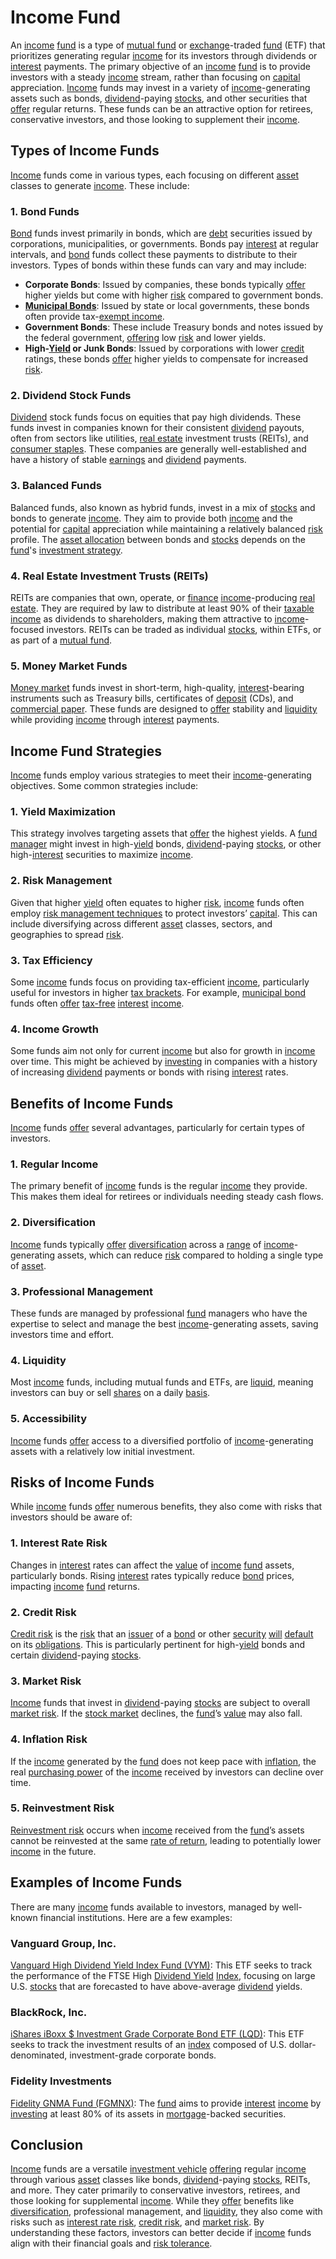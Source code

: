 # Income Fund

An [income](../i/income.md) [fund](../f/fund.md) is a type of [mutual fund](../m/mutual_fund.md) or [exchange](../e/exchange.md)-traded [fund](../f/fund.md) (ETF) that prioritizes generating regular [income](../i/income.md) for its investors through dividends or [interest](../i/interest.md) payments. The primary objective of an [income](../i/income.md) [fund](../f/fund.md) is to provide investors with a steady [income](../i/income.md) stream, rather than focusing on [capital](../c/capital.md) appreciation. [Income](../i/income.md) funds may invest in a variety of [income](../i/income.md)-generating assets such as bonds, [dividend](../d/dividend.md)-paying [stocks](../s/stock.md), and other securities that [offer](../o/offer.md) regular returns. These funds can be an attractive option for retirees, conservative investors, and those looking to supplement their [income](../i/income.md).

## Types of Income Funds

[Income](../i/income.md) funds come in various types, each focusing on different [asset](../a/asset.md) classes to generate [income](../i/income.md). These include:

### 1. **Bond Funds**

[Bond](../b/bond.md) funds invest primarily in bonds, which are [debt](../d/debt.md) securities issued by corporations, municipalities, or governments. Bonds pay [interest](../i/interest.md) at regular intervals, and [bond](../b/bond.md) funds collect these payments to distribute to their investors. Types of bonds within these funds can vary and may include:

- **Corporate Bonds**: Issued by companies, these bonds typically [offer](../o/offer.md) higher yields but come with higher [risk](../r/risk.md) compared to government bonds.
- **[Municipal Bonds](../m/municipal_bonds.md)**: Issued by state or local governments, these bonds often provide tax-[exempt income](../e/exempt_income.md).
- **Government Bonds**: These include Treasury bonds and notes issued by the federal government, [offering](../o/offering.md) low [risk](../r/risk.md) and lower yields.
- **High-[Yield](../y/yield.md) or Junk Bonds**: Issued by corporations with lower [credit](../c/credit.md) ratings, these bonds [offer](../o/offer.md) higher yields to compensate for increased [risk](../r/risk.md).

### 2. **Dividend Stock Funds**

[Dividend](../d/dividend.md) stock funds focus on equities that pay high dividends. These funds invest in companies known for their consistent [dividend](../d/dividend.md) payouts, often from sectors like utilities, [real estate](../r/real_estate.md) investment trusts (REITs), and [consumer staples](../c/consumer_staples.md). These companies are generally well-established and have a history of stable [earnings](../e/earnings.md) and [dividend](../d/dividend.md) payments.

### 3. **Balanced Funds**

Balanced funds, also known as hybrid funds, invest in a mix of [stocks](../s/stock.md) and bonds to generate [income](../i/income.md). They aim to provide both [income](../i/income.md) and the potential for [capital](../c/capital.md) appreciation while maintaining a relatively balanced [risk](../r/risk.md) profile. The [asset allocation](../a/asset_allocation.md) between bonds and [stocks](../s/stock.md) depends on the [fund](../f/fund.md)'s [investment strategy](../i/investment_strategy.md).

### 4. **Real Estate Investment Trusts (REITs)**

REITs are companies that own, operate, or [finance](../f/finance.md) [income](../i/income.md)-producing [real estate](../r/real_estate.md). They are required by law to distribute at least 90% of their [taxable income](../t/taxable_income.md) as dividends to shareholders, making them attractive to [income](../i/income.md)-focused investors. REITs can be traded as individual [stocks](../s/stock.md), within ETFs, or as part of a [mutual fund](../m/mutual_fund.md).

### 5. **Money Market Funds**

[Money market](../m/money_market.md) funds invest in short-term, high-quality, [interest](../i/interest.md)-bearing instruments such as Treasury bills, certificates of [deposit](../d/deposit.md) (CDs), and [commercial paper](../c/commercial_paper.md). These funds are designed to [offer](../o/offer.md) stability and [liquidity](../l/liquidity.md) while providing [income](../i/income.md) through [interest](../i/interest.md) payments.

## Income Fund Strategies

[Income](../i/income.md) funds employ various strategies to meet their [income](../i/income.md)-generating objectives. Some common strategies include:

### 1. **Yield Maximization**

This strategy involves targeting assets that [offer](../o/offer.md) the highest yields. A [fund manager](../f/fund_manager.md) might invest in high-[yield](../y/yield.md) bonds, [dividend](../d/dividend.md)-paying [stocks](../s/stock.md), or other high-[interest](../i/interest.md) securities to maximize [income](../i/income.md).

### 2. **Risk Management**

Given that higher [yield](../y/yield.md) often equates to higher [risk](../r/risk.md), [income](../i/income.md) funds often employ [risk management techniques](../r/risk_management_techniques.md) to protect investors’ [capital](../c/capital.md). This can include diversifying across different [asset](../a/asset.md) classes, sectors, and geographies to spread [risk](../r/risk.md).

### 3. **Tax Efficiency**

Some [income](../i/income.md) funds focus on providing tax-efficient [income](../i/income.md), particularly useful for investors in higher [tax brackets](../t/tax_brackets.md). For example, [municipal bond](../m/municipal_bond.md) funds often [offer](../o/offer.md) [tax-free](../t/tax_free.md) [interest](../i/interest.md) [income](../i/income.md).

### 4. **Income Growth**

Some funds aim not only for current [income](../i/income.md) but also for growth in [income](../i/income.md) over time. This might be achieved by [investing](../i/investing.md) in companies with a history of increasing [dividend](../d/dividend.md) payments or bonds with rising [interest](../i/interest.md) rates.

## Benefits of Income Funds

[Income](../i/income.md) funds [offer](../o/offer.md) several advantages, particularly for certain types of investors.

### 1. **Regular Income**

The primary benefit of [income](../i/income.md) funds is the regular [income](../i/income.md) they provide. This makes them ideal for retirees or individuals needing steady cash flows.

### 2. **Diversification**

[Income](../i/income.md) funds typically [offer](../o/offer.md) [diversification](../d/diversification.md) across a [range](../r/range.md) of [income](../i/income.md)-generating assets, which can reduce [risk](../r/risk.md) compared to holding a single type of [asset](../a/asset.md).

### 3. **Professional Management**

These funds are managed by professional [fund](../f/fund.md) managers who have the expertise to select and manage the best [income](../i/income.md)-generating assets, saving investors time and effort.

### 4. **Liquidity**

Most [income](../i/income.md) funds, including mutual funds and ETFs, are [liquid](../l/liquid.md), meaning investors can buy or sell [shares](../s/shares.md) on a daily [basis](../b/basis.md).

### 5. **Accessibility**

[Income](../i/income.md) funds [offer](../o/offer.md) access to a diversified portfolio of [income](../i/income.md)-generating assets with a relatively low initial investment.

## Risks of Income Funds

While [income](../i/income.md) funds [offer](../o/offer.md) numerous benefits, they also come with risks that investors should be aware of:

### 1. **Interest Rate Risk**

Changes in [interest](../i/interest.md) rates can affect the [value](../v/value.md) of [income](../i/income.md) [fund](../f/fund.md) assets, particularly bonds. Rising [interest](../i/interest.md) rates typically reduce [bond](../b/bond.md) prices, impacting [income](../i/income.md) [fund](../f/fund.md) returns.

### 2. **Credit Risk**

[Credit risk](../c/credit_risk.md) is the [risk](../r/risk.md) that an [issuer](../i/issuer.md) of a [bond](../b/bond.md) or other [security](../s/security.md) [will](../w/will.md) [default](../d/default.md) on its [obligations](../o/obligation.md). This is particularly pertinent for high-[yield](../y/yield.md) bonds and certain [dividend](../d/dividend.md)-paying [stocks](../s/stock.md).

### 3. **Market Risk**

[Income](../i/income.md) funds that invest in [dividend](../d/dividend.md)-paying [stocks](../s/stock.md) are subject to overall [market risk](../m/market_risk.md). If the [stock market](../s/stock_market.md) declines, the [fund](../f/fund.md)’s [value](../v/value.md) may also fall.

### 4. **Inflation Risk**

If the [income](../i/income.md) generated by the [fund](../f/fund.md) does not keep pace with [inflation](../i/inflation.md), the real [purchasing power](../p/purchasing_power.md) of the [income](../i/income.md) received by investors can decline over time.

### 5. **Reinvestment Risk**

[Reinvestment risk](../r/reinvestment_risk.md) occurs when [income](../i/income.md) received from the [fund](../f/fund.md)’s assets cannot be reinvested at the same [rate of return](../r/rate_of_return.md), leading to potentially lower [income](../i/income.md) in the future.

## Examples of Income Funds

There are many [income](../i/income.md) funds available to investors, managed by well-known financial institutions. Here are a few examples:

### Vanguard Group, Inc.

[Vanguard High Dividend Yield Index Fund (VYM)](https://investor.vanguard.com/mutual-funds/profile/VYM): This ETF seeks to track the performance of the FTSE High [Dividend Yield](../d/dividend_yield.md) [Index](../i/index.md), focusing on large U.S. [stocks](../s/stock.md) that are forecasted to have above-average [dividend](../d/dividend.md) yields.

### BlackRock, Inc.

[iShares iBoxx $ Investment Grade Corporate Bond ETF (LQD)](https://www.ishares.com/us/products/239726/ishares-iboxx-investment-grade-corporate-bond-etf): This ETF seeks to track the investment results of an [index](../i/index.md) composed of U.S. dollar-denominated, investment-grade corporate bonds.

### Fidelity Investments

[Fidelity GNMA Fund (FGMNX)](https://fundresearch.fidelity.com/mutual-funds/summary/31617K105): The [fund](../f/fund.md) aims to provide [interest](../i/interest.md) [income](../i/income.md) by [investing](../i/investing.md) at least 80% of its assets in [mortgage](../m/mortgage.md)-backed securities.

## Conclusion

[Income](../i/income.md) funds are a versatile [investment vehicle](../i/investment_vehicle.md) [offering](../o/offering.md) regular [income](../i/income.md) through various [asset](../a/asset.md) classes like bonds, [dividend](../d/dividend.md)-paying [stocks](../s/stock.md), REITs, and more. They cater primarily to conservative investors, retirees, and those looking for supplemental [income](../i/income.md). While they [offer](../o/offer.md) benefits like [diversification](../d/diversification.md), professional management, and [liquidity](../l/liquidity.md), they also come with risks such as [interest rate risk](../i/interest_rate_risk.md), [credit risk](../c/credit_risk.md), and [market risk](../m/market_risk.md). By understanding these factors, investors can better decide if [income](../i/income.md) funds align with their financial goals and [risk tolerance](../r/risk_tolerance.md).